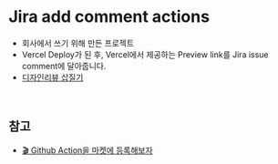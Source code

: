 # Jira add comment actions

- 회사에서 쓰기 위해 만든 프로젝트
- Vercel Deploy가 된 후, Vercel에서 제공하는 Preview link를 Jira issue comment에 달아줍니다.
- [디자인리뷰 삽질기](https://seunghun89.notion.site/220506-e6e9e368335c4586ba2b616d2757051c)

<br/>

## 참고

- [🎬 Github Action을 마켓에 등록해보자](https://medium.com/jung-han/github-action%EC%9D%84-%EB%A7%88%EC%BC%93%EC%97%90-%EB%93%B1%EB%A1%9D%ED%95%B4%EB%B3%B4%EC%9E%90-7a181a0b4a8f)
